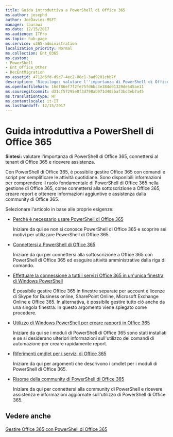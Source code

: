 ```yaml
---
title: Guida introduttiva a PowerShell di Office 365
ms.author: josephd
author: JoeDavies-MSFT
manager: laurawi
ms.date: 12/15/2017
ms.audience: ITPro
ms.topic: hub-page
ms.service: o365-administration
localization_priority: Normal
ms.collection: Ent_O365
ms.custom:
- PowerShell
- Ent_Office_Other
- DecEntMigration
ms.assetid: 4712d6fd-d9c7-4ec2-88c1-3ad9201cbb7f
description: 'Riepilogo: valutare l''importanza di PowerShell di Office 365, connettersi al tenant di Office 365 e ricevere assistenza.'
ms.openlocfilehash: 16df86ef7f2fe75fd6bc3e384d01329de545ae11
ms.sourcegitcommit: d31cf57295e8f3d798ab971d405baf3bd3eb7a45
ms.translationtype: HT
ms.contentlocale: it-IT
ms.lasthandoff: 12/15/2017
---
```

# <a name="getting-started-with-office-365-powershell"></a>Guida introduttiva a PowerShell di Office 365

 **Sintesi:** valutare l'importanza di PowerShell di Office 365, connettersi al tenant di Office 365 e ricevere assistenza.
  
Con PowerShell di Office 365, è possibile gestire Office 365 con comandi e script per semplificare le attività quotidiane. Sono disponibili informazioni per comprendere il ruolo fondamentale di PowerShell di Office 365 nella gestione di Office 365, come connettersi alla sottoscrizione a Office 365, creare report e ottenere informazioni aggiuntive e assistenza dalla community di Office 365.
  
Selezionare l'articolo in base alle proprie esigenze:
  
- [Perché è necessario usare PowerShell di Office 365](why-you-need-to-use-office-365-powershell.md)
    
    Iniziare da qui se non si conosce PowerShell di Office 365 e scoprire sei motivi per utilizzare PowerShell di Office 365. 
    
- [Connettersi a PowerShell di Office 365](connect-to-office-365-powershell.md)
    
    Iniziare da qui per connettersi alla sottoscrizione a Office 365 con PowerShell di Office 365 ed eseguire attività amministrative dalla riga di comando.
    
- [Effettuare la connessione a tutti i servizi Office 365 in un'unica finestra di Windows PowerShell](connect-to-all-office-365-services-in-a-single-windows-powershell-window.md)
    
    È possibile gestire Office 365 in finestre separate per account e licenze di Skype for Business online, SharePoint Online, Microsoft Exchange Online e Office 365. In alternativa, è possibile gestire tutto ciò anche da una singola finestra. In questo argomento viene spiegato come procedere.
    
- [Utilizzo di Windows PowerShell per creare rapporti in Office 365](use-windows-powershell-to-create-reports-in-office-365.md)
    
    Iniziare da qui se i moduli di PowerShell di Office 365 sono stati installati e se si desiderano ulteriori informazioni sull'utilizzo dei comandi di automazione per creare rapidamente report. 
    
- [Riferimenti cmdlet per i servizi di Office 365](cmdlet-references-for-office-365-services.md)
    
    Iniziare da qui per argomenti che descrivono i cmdlet per i moduli di PowerShell di Office 365.
    
- [Risorse della community di PowerShell di Office 365](office-365-powershell-community-resources.md)
    
    Iniziare da qui per connettersi alla community di PowerShell e ricevere assistenza e informazioni aggiornate sull'utilizzo di PowerShell di Office 365.
    
## <a name="see-also"></a>Vedere anche

#### 

[Gestire Office 365 con PowerShell di Office 365](manage-office-365-with-office-365-powershell.md)

